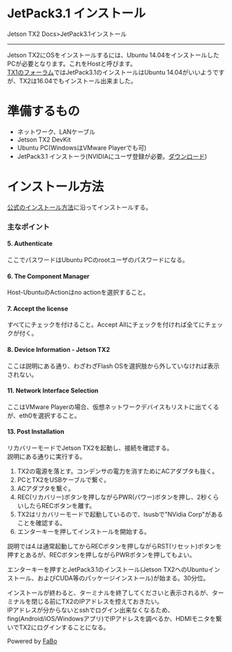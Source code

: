 # JetPack3.1 インストール
Jetson TX2 Docs>JetPack3.1インストール
<hr>

Jetson TX2にOSをインストールするには、Ubuntu 14.04をインストールしたPCが必要となります。これをHostと呼びます。<br>
[TX1のフォーラム](https://devtalk.nvidia.com/default/topic/1021031/jetson-tx1/host-ubuntu-16-04-or-14-04-jetpack-3-1-install/)ではJetPack3.1のインストールはUbuntu 14.04がいいようですが、TX2は16.04でもインストール出来ました。

# 準備するもの
* ネットワーク、LANケーブル
* Jetson TX2 DevKit
* Ubuntu PC(WindowsはVMware Playerでも可)
* JetPack3.1 インストーラ(NVIDIAにユーザ登録が必要。[ダウンロード](https://developer.nvidia.com/embedded/jetpack-3_1))

# インストール方法
[公式のインストール方法](http://docs.nvidia.com/jetpack-l4t/index.html#developertools/mobile/jetpack/l4t/3.1/jetpack_l4t_install.htm)に沿ってインストールする。<br>

### 主なポイント
#### 5. Authenticate
ここでパスワードはUbuntu PCのrootユーザのパスワードになる。
#### 6. The Component Manager
Host-UbuntuのActionはno actionを選択すること。
#### 7. Accept the license
すべてにチェックを付けること。Accept Allにチェックを付ければ全てにチェックが付く。
#### 8. Device Information - Jetson TX2
ここは説明にある通り、わざわざFlash OSを選択肢から外していなければ表示されない。<br>
#### 11. Network Interface Selection
ここはVMware Playerの場合、仮想ネットワークデバイスもリストに出てくるが、eth0を選択すること。<br>
#### 13. Post Installation
リカバリーモードでJetson TX2を起動し、接続を確認する。<br>
説明にある通りに実行する。
1. TX2の電源を落とす。コンデンサの電力を消すためにACアダプタも抜く。
2. PCとTX2をUSBケーブルで繋ぐ。
3. ACアダプタを繋ぐ。
4. REC(リカバリー)ボタンを押しながらPWR(パワー)ボタンを押し、2秒くらいしたらRECボタンを離す。
5. TX2はリカバリーモードで起動しているので、lsusbで"NVidia Corp"があることを確認する。
6. エンターキーを押してインストールを開始する。

説明では4.は通常起動してからRECボタンを押しながらRST(リセット)ボタンを押すとあるが、RECボタンを押しながらPWRボタンを押してもよい。

エンターキーを押すとJetPack3.1のインストール(Jetson TX2へのUbuntuインストール、およびCUDA等のパッケージインストール)が始まる。30分位。

インストールが終わると、ターミナルを終了してくださいと表示されるが、ターミナルを閉じる前にTX2のIPアドレスを控えておきたい。<br>
IPアドレスが分からないとsshでログイン出来なくなるため、fing(Android/iOS/Windowsアプリ)でIPアドレスを調べるか、HDMIモニタを繋いでTX2にログインすることになる。

Powered by [FaBo](http://www.fabo.io)